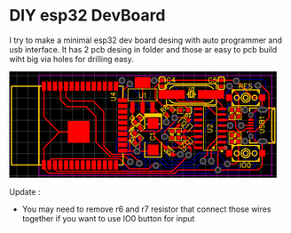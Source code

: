# DIY esp32 DevBoard

I try to make a minimal esp32 dev board desing with auto programmer and usb interface. It has 2 pcb desing in folder and those ar easy to pcb build wiht big via holes for drilling easy. 

![PCB Build V3.5](https://github.com/SMDHuman/DIYesp32DevBoard/blob/main/Screenshot_1.png?raw=true)

Update : 
 - You may need to remove r6 and r7 resistor that connect those wires together if you want to use IO0 button for input
